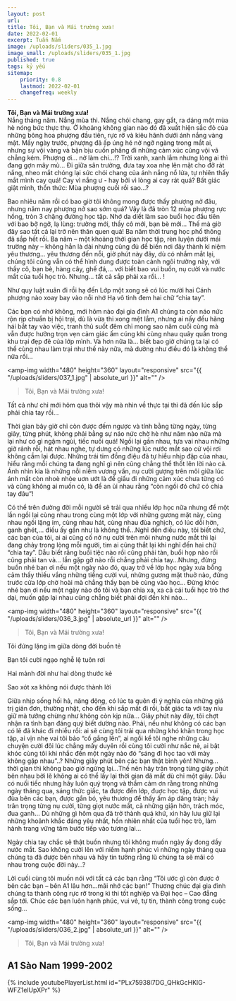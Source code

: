 ```yaml
---
layout: post
url: 
title: Tôi, Bạn và Mái trường xưa! 
date: 2022-02-01
excerpt: Tuấn Nấm
image: /uploads/sliders/035_1.jpg
image_small: /uploads/sliders/035_1.jpg
published: true
tags: kỷ yếu 
sitemap:
    priority: 0.8
    lastmod: 2022-02-01
    changefreq: weekly
---
```


**Tôi, Bạn và Mái trường xưa!**<br/>
Nắng tháng năm. Nắng mùa thi. Nắng chói chang, gay gắt, ra dáng một mùa hè nóng bức thực thụ. Ở khoảng không gian nào đó đã xuất hiện sắc đỏ của những bông hoa phượng đầu tiên, rực rỡ và kiêu hãnh dưới ánh nắng vàng mật. Mấy ngày trước, phượng đã ấp úng hé nở ngỡ ngàng trong mắt ai, nhưng sự vội vàng và bận bịu cuốn phăng đi những cảm xúc cũng vội vã chẳng kém. Phượng ơi… nở làm chi…!? Trời xanh, xanh lắm nhưng lòng ai thì đang gợn mây mù… Đi giữa sân trường, đưa tay xoa nhẹ lên mặt cho đỡ rát nắng, nheo mắt chóng lại sức chói chang của ánh nắng nổ lửa, tự nhiên thấy mắt mình cay quá! Cay vì nắng ư - hay bởi vì lòng ai cay rát quá? Bất giác giật mình, thổn thức: Mùa phượng cuối rồi sao…?

Bao nhiêu năm rồi có bao giờ tôi không mong được thấy phượng nở đâu, nhưng năm nay phượng nở sao sớm quá? Vậy là đã tròn 12 mùa phượng rực hồng, tròn 3 chặng đường học tập. Nhớ da diết làm sao buổi học đầu tiên với bao bỡ ngỡ, lạ lùng: trường mới, thầy cô mới, bạn bè mới… Thế mà giờ đây sao tất cả lại trở nên thân quen quá! Ba năm thời trung học phổ thông đã sắp hết rồi. Ba năm – một khoảng thời gian học tập, rèn luyện dưới mái trường này – không hẳn là dài nhưng cũng đủ để biến nơi đây thành kỉ niệm yêu thương… yêu thương đến nỗi, giờ phút này đây, dù có nhắm mắt lại, chúng tôi cũng vẫn có thể hình dung được toàn cảnh ngôi trường này, với thầy cô, bạn bè, hàng cây, ghế đá,… với biết bao vui buồn, nụ cười và nước mắt của tuổi học trò. Nhưng… tất cả sắp phải xa rồi… !

Như quy luật xuân đi rồi hạ đến
Lớp một xong sẽ có lúc mười hai
Cánh phượng nào xoay bay vào nỗi nhớ
Hạ vô tình đem hai chữ “chia tay”.

Các bạn có nhớ không, mới hôm nào đại gia đình A1 chúng ta còn náo nức rộn rịp chuẩn bị hội trại, dù là vừa thi xong mệt lắm, nhưng ai nấy đều hăng hái bắt tay vào việc, tranh thủ suốt đêm chỉ mong sao năm cuối cùng mà vẫn được hưởng trọn vẹn cảm giác ấm cúng khi cùng nhau quây quần trong khu trại đẹp đẽ của lớp mình. Và hơn nữa là… biết bao giờ chúng ta lại có thể cùng nhau làm trại như thế này nữa, mà dường như điều đó là không thể nữa rồi…

<span><amp-img width="480" height="360" layout="responsive" src="{{ "/uploads/sliders/037_1.jpg" | absolute_url }}" alt="" /></span>
<blockquote>Tôi, Bạn và Mái trường xưa!</blockquote>

Tất cả như chỉ mới hôm qua thôi vậy mà nhìn về thực tại thì đã đến lúc sắp phải chia tay rồi…

Thời gian bây giờ chỉ còn được đếm ngược và tính bằng từng ngày, từng giây, từng phút, không phải bằng sự náo nức chờ hè như năm nào nữa mà lại như có gì ngậm ngùi, tiếc nuối quá! Ngồi lại gần nhau, tựa vai nhau những giờ rảnh rỗi, hát nhau nghe, tự dưng có những lúc nước mắt sao cứ vội rơi không cầm lại được. Những trái tim đồng điệu đã tự hiểu nhịp đập của nhau, hiểu rằng mỗi chúng ta đang nghĩ gì nên cũng chẳng thể thốt lên lời nào cả. Ánh nhìn kia là những nỗi niềm vương vấn, nụ cười gượng trên môi giữa lúc ánh mắt còn nhoè nhòe uơn ướt là để giấu đi những cảm xúc chưa từng có và cũng không ai muốn có, là để an ủi nhau rằng “còn ngồi đó chứ có chia tay đâu”!

Có thể trên đường đời mỗi người sẽ trải qua nhiều lớp học nữa nhưng để một lần ngồi lại cùng nhau trong cùng một lớp với những gương mặt này, cùng nhau ngồi lặng im, cùng nhau hát, cùng nhau đùa nghịch, có lúc dỗi hờn, ganh ghét,… điều ấy gần như là không thể…Nghĩ đến điều này, tôi biết chứ, các bạn của tôi, ai ai cũng cố nở nụ cười trên môi nhưng nước mắt thì lại đang chảy trong lòng mỗi người, tim ai cũng thắt lại khi nghĩ đến hai chữ “chia tay”. Dẫu biết rằng buổi tiệc nào rồi cũng phải tàn, buổi họp nào rồi cũng phải tan và… lần gặp gỡ nào rồi chẳng phải chia tay…Nhưng, đừng buồn nhé bạn ơi nếu một ngày nào đó, quay trở về lớp học ngày xưa bỗng cảm thấy thiếu vắng những tiếng cười vui, những gương mặt thuở nào, đứng trước cửa lớp chờ hoài mà chẳng thấy bạn bè cùng vào học… Đừng khóc nhé bạn ơi nếu một ngày nào đó tôi và bạn chia xa, xa cả cái tuổi học trò thơ dại, muốn gặp lại nhau cũng chẳng biết phải đợi đến khi nào…

<span><amp-img width="480" height="360" layout="responsive" src="{{ "/uploads/sliders/036_3.jpg" | absolute_url }}" alt="" /></span>
<blockquote>Tôi, Bạn và Mái trường xưa!</blockquote>

Tôi đứng lặng im giữa dòng đời buồn tẻ

Bạn tôi cười ngạo nghễ lệ tuôn rơi

Hai mảnh đời như hai dòng thước kẻ

Sao xót xa không nói được thành lời

Giữa nhịp sống hối hả, năng động, có lúc ta quên đi ý nghĩa của những giá trị giản đơn, thường nhật, cho đến khi sắp mất đi rồi, bất giác ta với tay níu giữ mà tưởng chừng như không còn kịp nữa… Giây phút này đây, tôi chợt nhận ra tình bạn đáng quý biết dường nào. Phải, nếu như không có các bạn có lẽ đã khác đi nhiều rồi: ai sẽ cùng tôi trải qua những khó khăn trong học tập, ai vịn nhẹ vai tôi bảo “cố gắng lên”, ai ngồi kể tôi nghe những câu chuyện cười đôi lúc chẳng mấy duyên rồi cùng tôi cười như nắc nẻ, ai bật khóc cùng tôi khi nhắc đến một ngày nào đó “sáng đi học tao với mày không gặp nhau”..? Những giây phút bên các bạn thật bình yên! Nhưng… thời gian thì không bao giờ ngừng lại…Thế nên hãy trân trọng từng giây phút bên nhau bởi lẽ không ai có thể lấy lại thời gian đã mất dù chỉ một giây. Dẫu có nuối tiếc nhưng hãy luôn quý trọng và thầm cảm ơn rằng trong những ngày tháng qua, sáng thức giấc, ta được đến lớp, đuợc học tập, được vui đùa bên các bạn, được gắn bó, yêu thương để thấy ấm áp dâng tràn; hãy trân trọng từng nụ cười, từng giọt nước mắt, cả những giận hờn, trách móc, đua ganh… Dù những gì hôm qua đã trở thành quá khứ, xin hãy lưu giữ lại những khoảnh khắc đáng yêu nhất, hồn nhiên nhất của tuổi học trò, làm hành trang vững tâm bước tiếp vào tương lai…

Ngày chia tay chắc sẽ thật buồn nhưng tôi không muốn ngày ấy đong dầy nước mắt. Sao không cười lên với niềm hạnh phúc vì những ngày tháng qua chúng ta đã được bên nhau và hãy tin tưởng rằng lũ chúng ta sẽ mãi có nhau trong cuộc đời này…?

Lời cuối cùng tôi muốn nói với tất cả các bạn rằng “Tôi ước gì còn được ở bên các bạn – bên A1 lâu hơn…mãi nhớ các bạn!” Thương chúc đại gia đình chúng ta thành công rực rỡ trong kì thi tốt nghiệp và Đại học – Cao đẳng sắp tới. Chúc các bạn luôn hạnh phúc, vui vẻ, tự tin, thành công trong cuộc sống…

<span><amp-img width="480" height="360" layout="responsive" src="{{ "/uploads/sliders/036_2.jpg" | absolute_url }}" alt="" /></span>
<blockquote>Tôi, Bạn và Mái trường xưa!</blockquote>

<h2>A1 Sào Nam 1999-2002</h2>
<div>
    {% include youtubePlayerList.html id="PLx75938l7DG_QHkGcHKlG-WFZ1elUpXPr" %}
</div>




